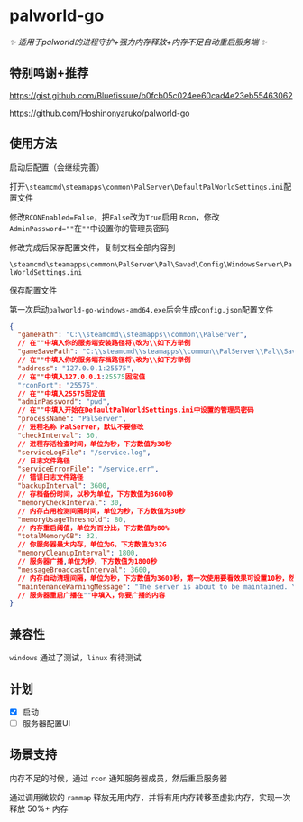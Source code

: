 # palworld-go

_✨ 适用于palworld的进程守护+强力内存释放+内存不足自动重启服务端 ✨_

## 特别鸣谢+推荐

https://gist.github.com/Bluefissure/b0fcb05c024ee60cad4e23eb55463062

https://github.com/Hoshinonyaruko/palworld-go

## 使用方法

启动后配置（会继续完善）

打开`\steamcmd\steamapps\common\PalServer\DefaultPalWorldSettings.ini`配置文件

修改`RCONEnabled=False`，把`False`改为`True`启用 `Rcon`，修改`AdminPassword=""`在`""`中设置你的管理员密码

修改完成后保存配置文件，复制文档全部内容到

`\steamcmd\steamapps\common\PalServer\Pal\Saved\Config\WindowsServer\PalWorldSettings.ini`

保存配置文件

第一次启动`palworld-go-windows-amd64.exe`后会生成`config.json`配置文件

```json
{
  "gamePath": "C:\\steamcmd\\steamapps\\common\\PalServer",
  // 在""中填入你的服务端安装路径将\改为\\如下方举例
  "gameSavePath": "C:\\steamcmd\\steamapps\\common\\PalServer\\Pal\\Saved",
  // 在""中填入你的服务端存档路径将\改为\\如下方举例
  "address": "127.0.0.1:25575",
  // 在""中填入127.0.0.1:25575固定值
  "rconPort": "25575",
  // 在""中填入25575固定值
  "adminPassword": "pwd",
  // 在""中填入开始在DefaultPalWorldSettings.ini中设置的管理员密码
  "processName": "PalServer",
  // 进程名称 PalServer，默认不要修改
  "checkInterval": 30,
  // 进程存活检查时间，单位为秒，下方数值为30秒
  "serviceLogFile": "/service.log",
  // 日志文件路径
  "serviceErrorFile": "/service.err",
  // 错误日志文件路径
  "backupInterval": 3600,
  // 存档备份时间，以秒为单位，下方数值为3600秒
  "memoryCheckInterval": 30,
  // 内存占用检测间隔时间，单位为秒，下方数值为30秒
  "memoryUsageThreshold": 80,
  // 内存重启阈值，单位为百分比，下方数值为80%
  "totalMemoryGB": 32,
  // 你服务器最大内存，单位为G，下方数值为32G
  "memoryCleanupInterval": 1800,
  // 服务器广播,单位为秒，下方数值为1800秒
  "messageBroadcastInterval": 3600,
  // 内存自动清理间隔，单位为秒，下方数值为3600秒，第一次使用要看效果可设置10秒，然后再加大间隔
  "maintenanceWarningMessage": "The server is about to be maintained. Your archive has been saved. Please log in again in 1 minute."
  // 服务器重启广播在""中填入，你要广播的内容
}
```

## 兼容性

`windows` 通过了测试，`linux` 有待测试

## 计划

- [x] 启动
- [ ] 服务器配置UI 

## 场景支持

内存不足的时候，通过 `rcon` 通知服务器成员，然后重启服务器

通过调用微软的 `rammap` 释放无用内存，并将有用内存转移至虚拟内存，实现一次释放 50%+ 内存
